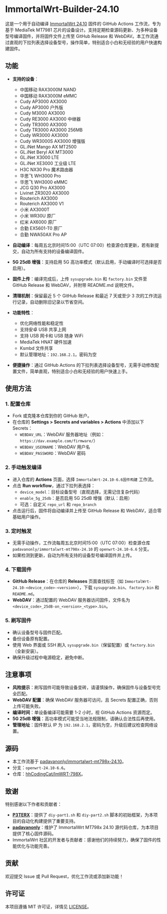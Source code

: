 # ImmortalWrt-Builder-24.10

这是一个用于自动编译 [ImmortalWrt 24.10](https://github.com/padavanonly/immortalwrt-mt798x-24.10) 固件的 GitHub Actions 工作流，专为基于 MediaTek MT7981 芯片的设备设计。支持定期检查源码更新、为多种设备型号编译固件，并将固件文件上传至 GitHub Release 和 WebDAV。本工作流通过直观的下拉列表选择设备型号，操作简单，特别适合小白和无经验的用户快速构建固件。

## 功能

- **支持的设备**：
  - 中国移动 RAX3000M NAND
  - 中国移动 RAX3000M eMMC
  - Cudy AP3000 AX3000
  - Cudy AP3000 户外版
  - Cudy M3000 AX3000
  - Cudy RE3000 AX3000 中继器
  - Cudy TR3000 AX3000
  - Cudy TR3000 AX3000 256MB
  - Cudy WR3000 AX3000
  - Cudy WR3000S AX3000 增强版
  - GL.iNet Mango AX MT2500
  - GL.iNet Beryl AX MT3000
  - GL.iNet X3000 LTE
  - GL.iNet XE3000 工业级 LTE
  - H3C NX30 Pro 魔术路由器
  - 华思飞 WH3000 Pro
  - 华思飞 WH3000 eMMC
  - JCG Q30 Pro AX3000
  - Livinet ZR3020 AX3000
  - Routerich AX3000
  - Routerich AX3000 V1
  - 小米 AX3000T
  - 小米 WR30U 原厂
  - 红米 AX6000 原厂
  - 合勤 EX5601-T0 原厂
  - 合勤 NWA50AX Pro AP

- **自动编译**：每周五北京时间15:00（UTC 07:00）检查源仓库更新，若有新提交，自动为所有支持的设备编译固件。
- **5G 25dB 增强**：支持启用 5G 高功率模式（默认启用，手动编译时可选择是否启用）。
- **固件上传**：编译完成后，上传 `sysupgrade.bin` 和 `factory.bin` 文件至 GitHub Release 和 WebDAV，并附带 README.md 说明文件。
- **清理机制**：保留最近 5 个 GitHub Release 和最近 7 天或至少 3 次的工作流运行记录，自动删除旧记录以节省空间。
- **功能特性**：
  - 优化网络性能和稳定性
  - 支持安卓 USB 共享上网
  - 支持 USB 网卡和 USB 随身 WiFi
  - MediaTek HNAT 硬件加速
  - Ksmbd 文件共享
  - 默认管理地址：`192.168.2.1`，密码为空
- **便捷操作**：通过 GitHub Actions 的下拉列表选择设备型号，无需手动修改配置文件，简单直观，特别适合小白和无经验的用户快速上手。

## 使用方法

### 1. 配置仓库
- Fork 或克隆本仓库到你的 GitHub 账户。
- 在仓库的 **Settings > Secrets and variables > Actions** 中添加以下 Secrets：
  - `WEBDAV_URL`：WebDAV 服务器地址（例如：`https://dav.example.com/firmware/`）
  - `WEBDAV_USERNAME`：WebDAV 用户名
  - `WEBDAV_PASSWORD`：WebDAV 密码

### 2. 手动触发编译
- 进入仓库的 **Actions** 页面，选择 `ImmortalWrt-24.10-6.6固件构建` 工作流。
- 点击 **Run workflow**，通过下拉列表选择：
  - `device_model`：目标设备型号（直观选择，无需记住复杂代码）
  - `enable_5g_25db`：是否启用 5G 25dB 增强（默认：启用）
  - 可选：自定义 `repo_url` 和 `repo_branch`
- 点击运行后，固件将自动编译并上传至 GitHub Release 和 WebDAV，适合零基础用户操作。

### 3. 定时触发
- 无需手动操作，工作流每周五北京时间15:00（UTC 07:00）检查源仓库 `padavanonly/immortalwrt-mt798x-24.10` 的 `openwrt-24.10-6.6` 分支。
- 如果检测到更新，自动为所有支持的设备型号编译固件并上传。

### 4. 下载固件
- **GitHub Release**：在仓库的 **Releases** 页面查找标签（如 `ImmortalWrt-24.10-<device_code>-<version>`），下载 `sysupgrade.bin`、`factory.bin` 和 `README.md`。
- **WebDAV**：通过配置的 WebDAV 服务器访问固件，文件名为 `<device_code>_25dB-on_<version>_<type>.bin`。

### 5. 刷写固件
- 确认设备型号与固件匹配。
- 备份设备原有配置。
- 使用 Web 界面或 SSH 刷入 `sysupgrade.bin`（保留配置）或 `factory.bin`（全新安装）。
- 确保升级过程中电源稳定，避免中断。

## 注意事项
- **风险提示**：刷写固件可能导致设备变砖，请谨慎操作，确保固件与设备型号完全匹配。
- **WebDAV 配置**：确保 WebDAV 服务器可访问，且 Secrets 配置正确，否则上传可能失败。
- **编译时间**：单设备编译可能需要 1-2 小时，视 GitHub Actions 资源而定。
- **5G 25dB 增强**：高功率模式可能受当地法规限制，请确认合法性后再使用。
- **管理地址**：固件默认 IP 为 `192.168.2.1`，密码为空，升级后建议检查网络设置。

## 源码
- 本工作流基于 [padavanonly/immortalwrt-mt798x-24.10](https://github.com/padavanonly/immortalwrt-mt798x-24.10)。
- 分支：`openwrt-24.10-6.6`。
- 仓库：[hhCodingCat/ImWRT-798X](https://github.com/hhCodingCat/ImWRT-798X)。

## 致谢
特别感谢以下作者和贡献者：
- **[P3TERX](https://p3terx.com)**：提供了 `diy-part1.sh` 和 `diy-part2.sh` 脚本的初始框架，为本项目的自动化构建提供了重要支持。
- **[padavanonly](https://github.com/padavanonly)**：维护了 ImmortalWrt MT798x 24.10 源代码仓库，为本项目提供了核心固件源码。
- ImmortalWrt 社区的开发者与贡献者：感谢他们的持续努力，确保了固件的性能优化与功能完善。

## 贡献
欢迎提交 Issue 或 Pull Request，优化工作流或添加新功能！

## 许可证
本项目遵循 MIT 许可证，详情见 [LICENSE](LICENSE)。
